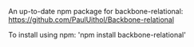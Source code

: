 An up-to-date npm package for backbone-relational: https://github.com/PaulUithol/Backbone-relational

To install using npm: 'npm install backbone-relational'